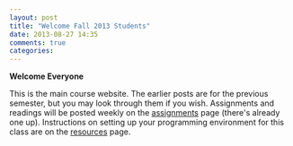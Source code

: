 ```yaml
---
layout: post
title: "Welcome Fall 2013 Students"
date: 2013-08-27 14:35
comments: true
categories: 
---
```


**Welcome Everyone**

This is the main course website. The earlier posts are for the previous semester, but you may look through them if you wish. Assignments and readings will be posted weekly on the [assignments](/assignments) page (there's already one up). Instructions on setting up your programming environment for this class are on the [resources](/resources) page.